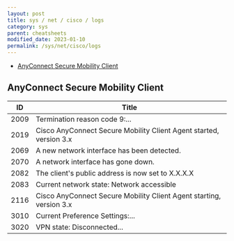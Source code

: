 ```yaml
---
layout: post
title: sys / net / cisco / logs
category: sys
parent: cheatsheets
modified_date: 2023-01-10
permalink: /sys/net/cisco/logs
---
```


<!-- vscode-markdown-toc -->
* [AnyConnect Secure Mobility Client](#AnyConnectSecureMobilityClient)

<!-- vscode-markdown-toc-config
	numbering=false
	autoSave=true
	/vscode-markdown-toc-config -->
<!-- /vscode-markdown-toc -->

## <a name='AnyConnectSecureMobilityClient'></a>AnyConnect Secure Mobility Client

| ID | Title |
|----|-------|
| 2009 | Termination reason code 9:...|
| 2019 | Cisco AnyConnect Secure Mobility Client Agent started, version 3.x|
| 2069 | A new network interface has been detected.|
| 2070 | A network interface has gone down.|
| 2082 | The client's public address is now set to X.X.X.X|
| 2083 | Current network state: Network accessible|
| 2116 | Cisco AnyConnect Secure Mobility Client Agent starting, version 3.x|
| 3010 | Current Preference Settings:...|
| 3020 | VPN state: Disconnected...|